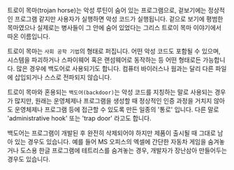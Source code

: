 트로이 목마(trojan horse)는 악성 루틴이 숨어 있는 프로그램으로, 겉보기에는 정상적인 프로그램 같지만 사용자가 실행하면 악성 코드가 실행됩니다.
겉으로 보기에 평범한 목마였으나 실제로는 병사들이 그 안에 숨어 있었다는 그리스 트로이 목마 이야기에서 따온 이름입니다.

트로이 목마는 ```사회 공학 기법```의 형태로 퍼집니다. 어떤 악성 코드도 포함될 수 있으며, 시스템을 파괴하거나 스파이웨어 혹은 랜섬웨어로 동작하는 등 어떤 형태로든 가능합니다.
많은 경우에 백도어로 사용되기도 합니다. 컴퓨터 바이러스나 웜과는 달리 다른 파일에 삽입되거나 스스로 전파되지 않습니다.

트로이 목마와 혼용되는 ```백도어(backdoor)```는 악성 코드를 지칭하는 말로 사용되는 경우가 많지만, 원래는 운영체제나 프로그램을 생성할 때 정상적인 인증 과정을 거치지 않아도 운영체제나 프로그램 등에 접근할 수 있도록 만든 일종의 '통로' 입니다.
다른 말로 'administrative hook' 또는 'trap door' 라고도 합니다.

백도어는 프로그램이 개발된 후 완전히 삭제되어야 하지만 제품이 출시될 때 그대로 남아 있는 경우도 있습니다.
예를 들어 MS 오피스의 엑셀에 간단한 자동차 게임을 숨겨놓거나 도스용 한글 프로그램에 테트리스를 숨겨놓는 경우, 개발자가 장난삼아 만들어두는 경우도 있습니다.